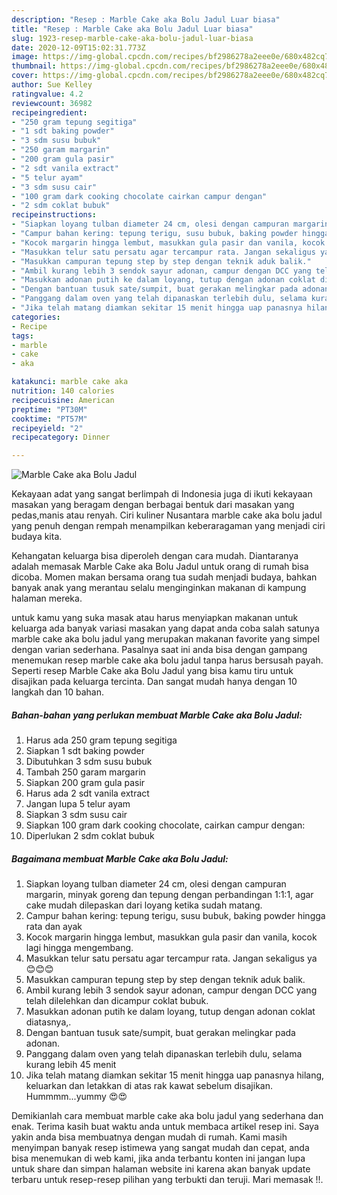 ```yaml
---
description: "Resep : Marble Cake aka Bolu Jadul Luar biasa"
title: "Resep : Marble Cake aka Bolu Jadul Luar biasa"
slug: 1923-resep-marble-cake-aka-bolu-jadul-luar-biasa
date: 2020-12-09T15:02:31.773Z
image: https://img-global.cpcdn.com/recipes/bf2986278a2eee0e/680x482cq70/marble-cake-aka-bolu-jadul-foto-resep-utama.jpg
thumbnail: https://img-global.cpcdn.com/recipes/bf2986278a2eee0e/680x482cq70/marble-cake-aka-bolu-jadul-foto-resep-utama.jpg
cover: https://img-global.cpcdn.com/recipes/bf2986278a2eee0e/680x482cq70/marble-cake-aka-bolu-jadul-foto-resep-utama.jpg
author: Sue Kelley
ratingvalue: 4.2
reviewcount: 36982
recipeingredient:
- "250 gram tepung segitiga"
- "1 sdt baking powder"
- "3 sdm susu bubuk"
- "250 garam margarin"
- "200 gram gula pasir"
- "2 sdt vanila extract"
- "5 telur ayam"
- "3 sdm susu cair"
- "100 gram dark cooking chocolate cairkan campur dengan"
- "2 sdm coklat bubuk"
recipeinstructions:
- "Siapkan loyang tulban diameter 24 cm, olesi dengan campuran margarin, minyak goreng dan tepung dengan perbandingan 1:1:1, agar cake mudah dilepaskan dari loyang ketika sudah matang."
- "Campur bahan kering: tepung terigu, susu bubuk, baking powder hingga rata dan ayak"
- "Kocok margarin hingga lembut, masukkan gula pasir dan vanila, kocok lagi hingga mengembang."
- "Masukkan telur satu persatu agar tercampur rata. Jangan sekaligus ya 😊😊😊"
- "Masukkan campuran tepung step by step dengan teknik aduk balik."
- "Ambil kurang lebih 3 sendok sayur adonan, campur dengan DCC yang telah dilelehkan dan dicampur coklat bubuk."
- "Masukkan adonan putih ke dalam loyang, tutup dengan adonan coklat diatasnya,."
- "Dengan bantuan tusuk sate/sumpit, buat gerakan melingkar pada adonan."
- "Panggang dalam oven yang telah dipanaskan terlebih dulu, selama kurang lebih 45 menit"
- "Jika telah matang diamkan sekitar 15 menit hingga uap panasnya hilang, keluarkan dan letakkan di atas rak kawat sebelum disajikan. Hummmm...yummy 😍😍"
categories:
- Recipe
tags:
- marble
- cake
- aka

katakunci: marble cake aka 
nutrition: 140 calories
recipecuisine: American
preptime: "PT30M"
cooktime: "PT57M"
recipeyield: "2"
recipecategory: Dinner

---
```



![Marble Cake aka Bolu Jadul](https://img-global.cpcdn.com/recipes/bf2986278a2eee0e/680x482cq70/marble-cake-aka-bolu-jadul-foto-resep-utama.jpg)

Kekayaan adat yang sangat berlimpah di Indonesia juga di ikuti kekayaan masakan yang beragam dengan berbagai bentuk dari masakan yang pedas,manis atau renyah. Ciri kuliner Nusantara marble cake aka bolu jadul yang penuh dengan rempah menampilkan keberaragaman yang menjadi ciri budaya kita.


Kehangatan keluarga bisa diperoleh dengan cara mudah. Diantaranya adalah memasak Marble Cake aka Bolu Jadul untuk orang di rumah bisa dicoba. Momen makan bersama orang tua sudah menjadi budaya, bahkan banyak anak yang merantau selalu menginginkan makanan di kampung halaman mereka.



untuk kamu yang suka masak atau harus menyiapkan makanan untuk keluarga ada banyak variasi masakan yang dapat anda coba salah satunya marble cake aka bolu jadul yang merupakan makanan favorite yang simpel dengan varian sederhana. Pasalnya saat ini anda bisa dengan gampang menemukan resep marble cake aka bolu jadul tanpa harus bersusah payah.
Seperti resep Marble Cake aka Bolu Jadul yang bisa kamu tiru untuk disajikan pada keluarga tercinta. Dan sangat mudah hanya dengan 10 langkah dan 10 bahan.


<!--inarticleads1-->

##### Bahan-bahan yang perlukan membuat Marble Cake aka Bolu Jadul:

1. Harus ada 250 gram tepung segitiga
1. Siapkan 1 sdt baking powder
1. Dibutuhkan 3 sdm susu bubuk
1. Tambah 250 garam margarin
1. Siapkan 200 gram gula pasir
1. Harus ada 2 sdt vanila extract
1. Jangan lupa 5 telur ayam
1. Siapkan 3 sdm susu cair
1. Siapkan 100 gram dark cooking chocolate, cairkan campur dengan:
1. Diperlukan 2 sdm coklat bubuk




<!--inarticleads2-->

##### Bagaimana membuat  Marble Cake aka Bolu Jadul:

1. Siapkan loyang tulban diameter 24 cm, olesi dengan campuran margarin, minyak goreng dan tepung dengan perbandingan 1:1:1, agar cake mudah dilepaskan dari loyang ketika sudah matang.
1. Campur bahan kering: tepung terigu, susu bubuk, baking powder hingga rata dan ayak
1. Kocok margarin hingga lembut, masukkan gula pasir dan vanila, kocok lagi hingga mengembang.
1. Masukkan telur satu persatu agar tercampur rata. Jangan sekaligus ya 😊😊😊
1. Masukkan campuran tepung step by step dengan teknik aduk balik.
1. Ambil kurang lebih 3 sendok sayur adonan, campur dengan DCC yang telah dilelehkan dan dicampur coklat bubuk.
1. Masukkan adonan putih ke dalam loyang, tutup dengan adonan coklat diatasnya,.
1. Dengan bantuan tusuk sate/sumpit, buat gerakan melingkar pada adonan.
1. Panggang dalam oven yang telah dipanaskan terlebih dulu, selama kurang lebih 45 menit
1. Jika telah matang diamkan sekitar 15 menit hingga uap panasnya hilang, keluarkan dan letakkan di atas rak kawat sebelum disajikan. Hummmm...yummy 😍😍




Demikianlah cara membuat marble cake aka bolu jadul yang sederhana dan enak. Terima kasih buat waktu anda untuk membaca artikel resep ini. Saya yakin anda bisa membuatnya dengan mudah di rumah. Kami masih menyimpan banyak resep istimewa yang sangat mudah dan cepat, anda bisa menemukan di web kami, jika anda terbantu konten ini jangan lupa untuk share dan simpan halaman website ini karena akan banyak update terbaru untuk resep-resep pilihan yang terbukti dan teruji. Mari memasak !!. 
